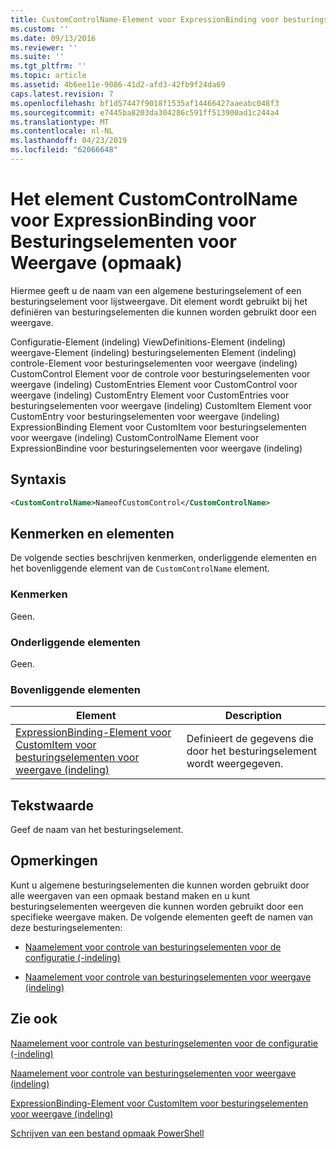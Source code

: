 ```yaml
---
title: CustomControlName-Element voor ExpressionBinding voor besturingselementen voor weergave (indeling) | Microsoft Docs
ms.custom: ''
ms.date: 09/13/2016
ms.reviewer: ''
ms.suite: ''
ms.tgt_pltfrm: ''
ms.topic: article
ms.assetid: 4b6ee11e-9086-41d2-afd3-42fb9f24da69
caps.latest.revision: 7
ms.openlocfilehash: bf1d57447f9018f1535af14466427aaeabc048f3
ms.sourcegitcommit: e7445ba8203da304286c591ff513900ad1c244a4
ms.translationtype: MT
ms.contentlocale: nl-NL
ms.lasthandoff: 04/23/2019
ms.locfileid: "62066648"
---
```

# <a name="customcontrolname-element-for-expressionbinding-for-controls-for-view-format"></a>Het element CustomControlName voor ExpressionBinding voor Besturingselementen voor Weergave (opmaak)

Hiermee geeft u de naam van een algemene besturingselement of een besturingselement voor lijstweergave. Dit element wordt gebruikt bij het definiëren van besturingselementen die kunnen worden gebruikt door een weergave.

Configuratie-Element (indeling) ViewDefinitions-Element (indeling) weergave-Element (indeling) besturingselementen Element (indeling) controle-Element voor besturingselementen voor weergave (indeling) CustomControl Element voor de controle voor besturingselementen voor weergave (indeling) CustomEntries Element voor CustomControl voor weergave (indeling) CustomEntry Element voor CustomEntries voor besturingselementen voor weergave (indeling) CustomItem Element voor CustomEntry voor besturingselementen voor weergave (indeling) ExpressionBinding Element voor CustomItem voor besturingselementen voor weergave (indeling) CustomControlName Element voor ExpressionBindine voor besturingselementen voor weergave (indeling)

## <a name="syntax"></a>Syntaxis

```xml
<CustomControlName>NameofCustomControl</CustomControlName>
```

## <a name="attributes-and-elements"></a>Kenmerken en elementen

De volgende secties beschrijven kenmerken, onderliggende elementen en het bovenliggende element van de `CustomControlName` element.

### <a name="attributes"></a>Kenmerken

Geen.

### <a name="child-elements"></a>Onderliggende elementen

Geen.

### <a name="parent-elements"></a>Bovenliggende elementen

|Element|Description|
|-------------|-----------------|
|[ExpressionBinding-Element voor CustomItem voor besturingselementen voor weergave (indeling)](./expressionbinding-element-for-customitem-for-controls-for-view-format.md)|Definieert de gegevens die door het besturingselement wordt weergegeven.|

## <a name="text-value"></a>Tekstwaarde

Geef de naam van het besturingselement.

## <a name="remarks"></a>Opmerkingen

Kunt u algemene besturingselementen die kunnen worden gebruikt door alle weergaven van een opmaak bestand maken en u kunt besturingselementen weergeven die kunnen worden gebruikt door een specifieke weergave maken. De volgende elementen geeft de namen van deze besturingselementen:

- [Naamelement voor controle van besturingselementen voor de configuratie (-indeling)](./name-element-for-control-for-controls-for-configuration-format.md)

- [Naamelement voor controle van besturingselementen voor weergave (indeling)](./name-element-for-control-for-controls-for-view-format.md)

## <a name="see-also"></a>Zie ook

[Naamelement voor controle van besturingselementen voor de configuratie (-indeling)](./name-element-for-control-for-controls-for-configuration-format.md)

[Naamelement voor controle van besturingselementen voor weergave (indeling)](./name-element-for-control-for-controls-for-view-format.md)

[ExpressionBinding-Element voor CustomItem voor besturingselementen voor weergave (indeling)](./expressionbinding-element-for-customitem-for-controls-for-view-format.md)

[Schrijven van een bestand opmaak PowerShell](./writing-a-powershell-formatting-file.md)
